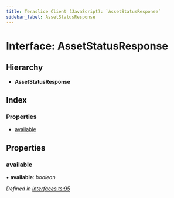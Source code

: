 ```yaml
---
title: Teraslice Client (JavaScript): `AssetStatusResponse`
sidebar_label: AssetStatusResponse
---
```


# Interface: AssetStatusResponse

## Hierarchy

* **AssetStatusResponse**

## Index

### Properties

* [available](assetstatusresponse.md#available)

## Properties

###  available

• **available**: *boolean*

*Defined in [interfaces.ts:95](https://github.com/terascope/teraslice/blob/d2d877b60/packages/teraslice-client-js/src/interfaces.ts#L95)*
